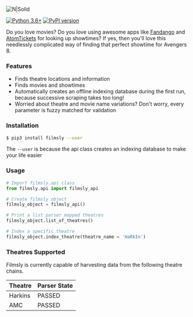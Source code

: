 
![N|Solid](https://res.cloudinary.com/dzh5lsjmb/image/upload/v1541647602/large_films.ly.png)

[![Python 3.6+](https://img.shields.io/badge/python-3.6-blue.svg)](https://www.python.org/downloads/release/python-360/) [![PyPI version](https://badge.fury.io/py/filmsly.svg)](https://badge.fury.io/py/filmsly)

Do you love movies? Do you love using awesome apps like [Fandango](https://www.fandango.com/) and [AtomTickets](https://www.atomtickets.com/) for looking up showtimes? If yes, then you'll love this needlessly complicated way of finding that perfect showtime for Avengers 8.

### Features
* Finds theatre locations and information
* Finds movies and showtimes
* Automatically creates an offline indexing database during the first run, because successive scraping takes too long!
* Worried about theatre and movie name variations? Don't worry, every parameter is fuzzy matched for validation

### Installation

```sh
$ pip3 install filmsly --user
```
The `--user` is because the api class creates an indexing database to make your life easier

### Usage

```py
# Import filmsly.api class
from filmsly.api import filmsly_api

# Create filmsly object
filmsly_object = filmsly_api()

# Print a list parser mapped theatres
filmsly_object.list_of_theatres()

# Index a specific theatre
filmsly_object.index_theatre(theatre_name = 'HaRkIn') 

```

### Theatres Supported

Filmsly is currently capable of harvesting data from the following theatre chains.

| Theatre | Parser State |
| ------ | ------ |
| Harkins | PASSED |
| AMC | PASSED |
